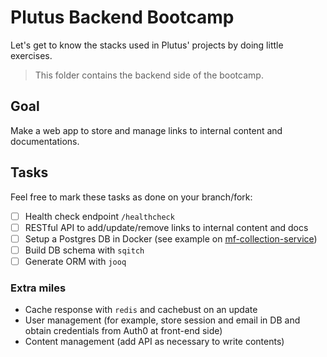 # Plutus Backend Bootcamp

Let's get to know the stacks used in Plutus' projects by doing little exercises.

> This folder contains the backend side of the bootcamp.

## Goal
Make a web app to store and manage links to internal content and documentations.

## Tasks
Feel free to mark these tasks as done on your branch/fork:
- [ ] Health check endpoint `/healthcheck`
- [ ] RESTful API to add/update/remove links to internal content and docs
- [ ] Setup a Postgres DB in Docker (see example on [mf-collection-service](https://github.com/traveloka/mf-collection-service))
- [ ] Build DB schema with `sqitch`
- [ ] Generate ORM with `jooq`

### Extra miles
- Cache response with `redis` and cachebust on an update
- User management (for example, store session and email in DB and obtain credentials from Auth0 at front-end side)
- Content management (add API as necessary to write contents)